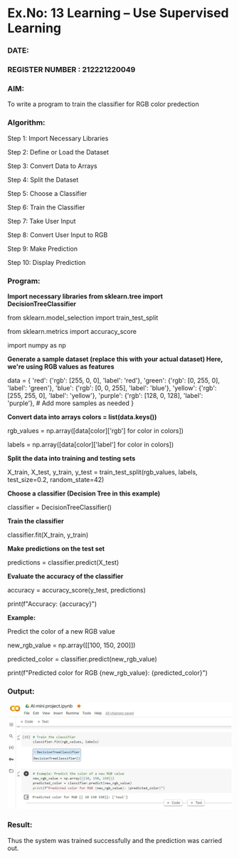 # Ex.No: 13 Learning – Use Supervised Learning  
### DATE:                                                                            
### REGISTER NUMBER : 212221220049
### AIM: 
To write a program to train the classifier for RGB color predection
###  Algorithm:

 Step 1: Import Necessary Libraries
 
 Step 2: Define or Load the Dataset
 
 Step 3: Convert Data to Arrays
 
 Step 4: Split the Dataset
 
 Step 5: Choose a Classifier
 
 Step 6: Train the Classifier
 
 Step 7: Take User Input
 
 Step 8: Convert User Input to RGB
 
 Step 9: Make Prediction
 
 Step 10: Display Prediction


### Program:
**Import necessary libraries
from sklearn.tree import DecisionTreeClassifier**

from sklearn.model_selection import train_test_split

from sklearn.metrics import accuracy_score

import numpy as np

 **Generate a sample dataset (replace this with your actual dataset)
 Here, we're using RGB values as features**
 
data = {
    'red': {'rgb': [255, 0, 0], 'label': 'red'},
    'green': {'rgb': [0, 255, 0], 'label': 'green'},
    'blue': {'rgb': [0, 0, 255], 'label': 'blue'},
    'yellow': {'rgb': [255, 255, 0], 'label': 'yellow'},
    'purple': {'rgb': [128, 0, 128], 'label': 'purple'},
    # Add more samples as needed
}

**Convert data into arrays
colors = list(data.keys())**

rgb_values = np.array([data[color]['rgb'] for color in colors])

labels = np.array([data[color]['label'] for color in colors])

**Split the data into training and testing sets**

X_train, X_test, y_train, y_test = train_test_split(rgb_values, labels, test_size=0.2, random_state=42)

**Choose a classifier (Decision Tree in this example)**

classifier = DecisionTreeClassifier()

**Train the classifier**

classifier.fit(X_train, y_train)

**Make predictions on the test set**

predictions = classifier.predict(X_test)

**Evaluate the accuracy of the classifier**

accuracy = accuracy_score(y_test, predictions)

print(f"Accuracy: {accuracy}")

**Example:**

Predict the color of a new RGB value

new_rgb_value = np.array([[100, 150, 200]])

predicted_color = classifier.predict(new_rgb_value)

print(f"Predicted color for RGB {new_rgb_value}: {predicted_color}")


### Output:

![image](https://github.com/sathiya7g/experiment-13/blob/main/Screenshot%202023-11-02%20082640.jpeg)

### Result:
Thus the system was trained successfully and the prediction was carried out.

